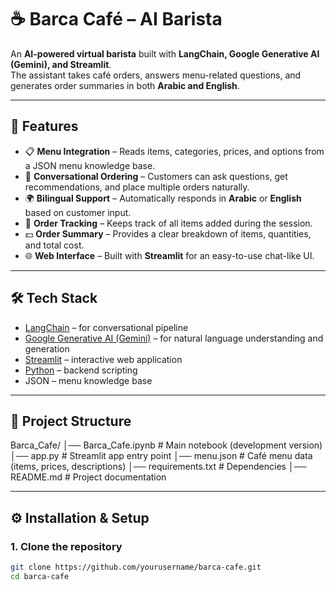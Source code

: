 # ☕ Barca Café – AI Barista

An **AI-powered virtual barista** built with **LangChain, Google Generative AI (Gemini), and Streamlit**.  
The assistant takes café orders, answers menu-related questions, and generates order summaries in both **Arabic and English**.

---

## 🚀 Features
- 📋 **Menu Integration** – Reads items, categories, prices, and options from a JSON menu knowledge base.  
- 💬 **Conversational Ordering** – Customers can ask questions, get recommendations, and place multiple orders naturally.  
- 🌍 **Bilingual Support** – Automatically responds in **Arabic** or **English** based on customer input.  
- 📝 **Order Tracking** – Keeps track of all items added during the session.  
- 💵 **Order Summary** – Provides a clear breakdown of items, quantities, and total cost.  
- 🌐 **Web Interface** – Built with **Streamlit** for an easy-to-use chat-like UI.  

---

## 🛠️ Tech Stack
- [LangChain](https://www.langchain.com/) – for conversational pipeline  
- [Google Generative AI (Gemini)](https://ai.google/) – for natural language understanding and generation  
- [Streamlit](https://streamlit.io/) – interactive web application  
- [Python](https://www.python.org/) – backend scripting  
- JSON – menu knowledge base  

---

## 📂 Project Structure
Barca_Cafe/
│── Barca_Cafe.ipynb # Main notebook (development version)
│── app.py # Streamlit app entry point
│── menu.json # Café menu data (items, prices, descriptions)
│── requirements.txt # Dependencies
│── README.md # Project documentation


---

## ⚙️ Installation & Setup

### 1. Clone the repository
```bash
git clone https://github.com/yourusername/barca-cafe.git
cd barca-cafe
```
